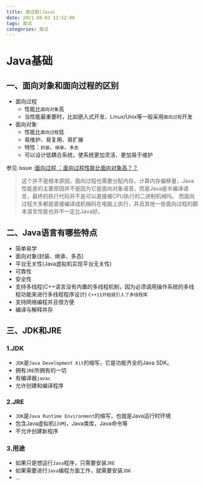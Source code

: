 ```yaml
---
title: 面试题(Java)
date: 2021-08-03 12:52:00
tags: 面试
categories: 面试
---
```


# Java基础
## 一、面向对象和面向过程的区别
* 面向过程
  * 性能比`面向对象`高
  * 当性能最重要时，比如嵌入式开发、Linux/Unix等一般采用`面向过程`开发
* 面向对象
  * 性能比`面向过程`低
  * 易维护、易复用、易扩展
  * 特性：`封装`、`继承`、`多态`
  * 可以设计低耦合系统，使系统更加灵活、更加易于维护

参见 issue :[面向过程 ：面向过程性能比面向对象高？？](https://github.com/Snailclimb/JavaGuide/issues/431)
> 这个并不是根本原因，面向过程也需要分配内存，计算内存偏移量，Java性能差的主要原因并不是因为它是面向对象语音，而是Java是半编译语言，最终的执行代码并不是可以直接被CPU执行的二进制机械吗。
> 而面向过程大多都是直接编译成机械码在电脑上执行，并且其他一些面向过程的脚本语言性能也并不一定比Java好。

## 二、Java语言有哪些特点
* 简单易学
* 面向对象(封装、继承、多态)
* 平台无关性(Java虚拟机实现平台无关性)
* 可靠性
* 安全性
* 支持多线程(C++语言没有内置的多线程机制，因为必须调用操作系统的多线程功能来进行多线程程序设计)
  `C++11开始就引入了多线程库`
* 支持网络编程并且很方便
* 编译与解释并存

## 三、JDK和JRE
### 1.JDK
* `JDK`是`Java Development Kit`的缩写，它是功能齐全的Java SDK。
* 拥有`JRE`所拥有的一切
* 有编译器`javac`
* 允许创建和编译程序

### 2.JRE
* `JDK`是`Java Runtime Environment`的缩写，也就是Java运行时环境
* 包含Java虚拟机(`JVM`)，Java类库，Java命令等
* 不允许创建新程序

### 3.用途
* 如果只是想运行`Java`程序，只需要安装`JRE`
* 如果需要进行`Java`编程方面工作，就需要安装`JDK`
* ...